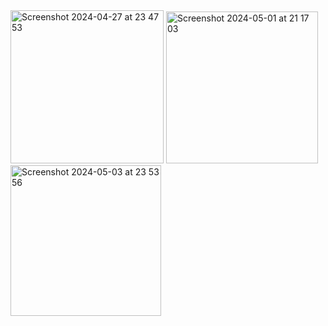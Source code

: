 <img width="245" alt="Screenshot 2024-04-27 at 23 47 53" src="https://github.com/F4rab1/AppStoreClone/assets/115568888/fcebb7ad-e295-4d39-9d21-7b0831aa3922">
<img width="243" alt="Screenshot 2024-05-01 at 21 17 03" src="https://github.com/F4rab1/AppStoreClone/assets/115568888/89271297-83e7-4783-b087-2d7303842cfb">
<img width="241" alt="Screenshot 2024-05-03 at 23 53 56" src="https://github.com/F4rab1/AppStoreClone/assets/115568888/727a690c-c535-446c-856a-6b1c9ea5e40c">
